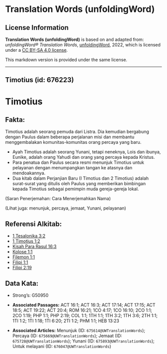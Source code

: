 # Translation Words (unfoldingWord)

## License Information

**Translation Words (unfoldingWord)** is based on and adapted from: _unfoldingWord® Translation Words_, [unfoldingWord](https://unfoldingword.org/utw), 2022, which is licensed under a [CC BY-SA 4.0 license](https://creativecommons.org/licenses/by-sa/4.0/legalcode.en).

This markdown version is provided under the same license.



--------------------------------

## Timotius (id: 676223)

Timotius
========

Fakta:
------

Timotius adalah seorang pemuda dari Listra. Dia kemudian bergabung dengan Paulus dalam beberapa perjalanan misi dan membantu menggembalakan komunitas\-komunitas orang percaya yang baru.

* Ayah Timotius adalah seorang Yunani, tetapi neneknya, Lois dan ibunya, Eunike, adalah orang Yahudi dan orang yang percaya kepada Kristus.
* Para penatua dan Paulus secara resmi menunjuk Timotius untuk pelayanan dengan menumpangkan tangan ke atasnya dan mendoakannya.
* Dua kitab dalam Perjanjian Baru (I Timotius dan 2 Timotius) adalah surat\-surat yang ditulis oleh Paulus yang memberikan bimbingan kepada Timotius sebagai pemimpin muda gereja\-gereja lokal.

(Saran Penerjemahan: Cara Menerjemahkan Nama)

(Lihat juga: menunjuk, percaya, jemaat, Yunani, pelayanan)

Referensi Alkitab:
------------------

* [1 Tesalonika 3:2](https://ref.ly/1Thess0:0)
* [1 Timotius 1:2](https://ref.ly/1Tim0:0)
* [Kisah Para Rasul 16:3](https://ref.ly/Acts0:0)
* [Kolose 1:1](https://ref.ly/Col1:1)
* [Filemon 1:1](https://ref.ly/Phlm1:1)
* [Filipi 1:1](https://ref.ly/Phil1:1)
* [Filipi 2:19](https://ref.ly/Phil2:19)

Data Kata:
----------

* Strong’s: G50950

* **Associated Passages:** ACT 16:1; ACT 16:3; ACT 17:14; ACT 17:15; ACT 18:5; ACT 19:22; ACT 20:4; ROM 16:21; 1CO 4:17; 1CO 16:10; 2CO 1:1; 2CO 1:19; PHP 1:1; PHP 2:19; COL 1:1; 1TH 1:1; 1TH 3:2; 1TH 3:6; 2TH 1:1; 1TI 1:2; 1TI 1:18; 1TI 6:20; 2TI 1:2; PHM 1:1; HEB 13:23
* **Associated Articles:** Menunjuk (ID: `675614@UWTranslationWords`); Percaya (ID: `675669@UWTranslationWords`); Jemaat (ID: `675728@UWTranslationWords`); Yunani (ID: `675893@UWTranslationWords`); Untuk melayani (ID: `676047@UWTranslationWords`)

